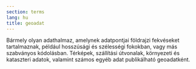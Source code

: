 ```yaml
---
section: terms
lang: hu
title: geoadat
---
```


Bármely olyan adathalmaz, amelynek adatpontjai földrajzi fekvéseket tartalmaznak, például hosszúsági és szélességi fokokban, vagy más szabványos kódolásban. Térképek, szállítási útvonalak, környezeti és kataszteri adatok, valamint számos egyéb adat publikálható geoadatként.
